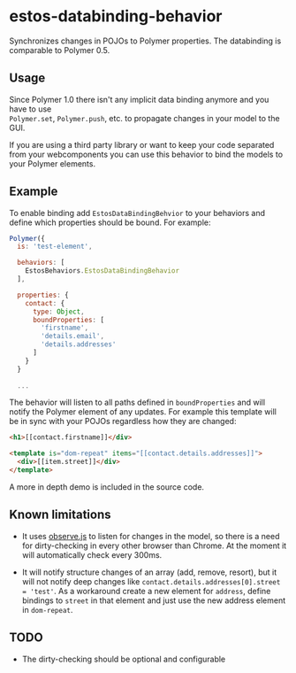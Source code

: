 # estos-databinding-behavior

Synchronizes changes in POJOs to Polymer properties. The databinding is comparable to Polymer 0.5. 

## Usage

Since Polymer 1.0 there isn't any implicit data binding anymore and you have to use  
`Polymer.set`, `Polymer.push`, etc. to propagate changes in your model to the GUI.

If you are using a third party library or want to keep your code separated from your
webcomponents you can use this behavior to bind the models to your Polymer elements.

## Example

To enable binding add `EstosDataBindingBehvior` to your behaviors and define which 
properties should be bound. For example:

```javascript
Polymer({
  is: 'test-element',

  behaviors: [
    EstosBehaviors.EstosDataBindingBehavior
  ],

  properties: {
    contact: {
      type: Object,
      boundProperties: [
        'firstname',
        'details.email',
        'details.addresses'
      ]
    }
  }
  
  ...
```

The behavior will listen to all paths defined in ```boundProperties``` and will notify the
Polymer element of any updates. For example this template will be in sync with your POJOs regardless
how they are changed:
 
```html
<h1>[[contact.firstname]]</div>

<template is="dom-repeat" items="[[contact.details.addresses]]">
  <div>[[item.street]]</div>
</template>
```

A more in depth demo is included in the source code. 
 

## Known limitations

* It uses [observe.js](https://github.com/polymer/observe-js) to listen for changes in the model, so there is a need for dirty-checking 
in every other browser than Chrome. At the moment it will automatically check every 300ms.

* It will notify structure changes of an array (add, remove, resort), but it will not notify
deep changes like `contact.details.addresses[0].street = 'test'`. As a workaround create a 
new element for `address`, define bindings to `street` in that element and just use the new address element
in `dom-repeat`.
  
  
## TODO

* The dirty-checking should be optional and configurable

